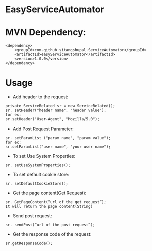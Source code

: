 # EasyServiceAutomator

MVN Dependency:
===============

```
<dependency>
	<groupId>com.github.sitangshupal.ServiceAutomator</groupId>
	<artifactId>easyServiceAutomator</artifactId>
	<version>1.0.0</version>
</dependency>
```

# Usage

* Add header to the request:

```
private ServiceRelated sr = new ServiceRelated();
sr. setHeader("header name", "header value");
for ex:
sr.setHeader("User-Agent", "Mozilla/5.0");
```

* Add Post Request Parameter:

```
sr. setParamList ("param name", "param value");
for ex:
sr.setParamList("user name", "your user name");
```

* To set Use System Properties:
```
sr. setUseSystemProperties();
```

* To set default cookie store:
```
sr. setDefaultCookieStore();
```

* Get the page content(Get Request):
```
sr. GetPageContent(“url of the get request”);
It will return the page content(String)
```

* Send post request:
```
sr. sendPost(“url of the post request”);
```

* Get the response code of the request:
```
sr.getResponseCode();
```